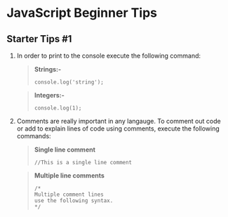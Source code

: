 # JavaScript Beginner Tips

## Starter Tips #1
1. In order to print to the console execute the following command:

    >**Strings:-**
    >```
    >console.log('string');
    >```

    >**Integers:-**
    >```
    >console.log(1);
    >```

2. Comments are really important in any langauge. To comment out code or add to explain lines of code using comments, execute the following commands:

    >**Single line comment**
    >```
    >//This is a single line comment
    >```

    >**Multiple line comments**
    >```
    >/*
    >Multiple comment lines
    >use the following syntax.
    >*/
    >```